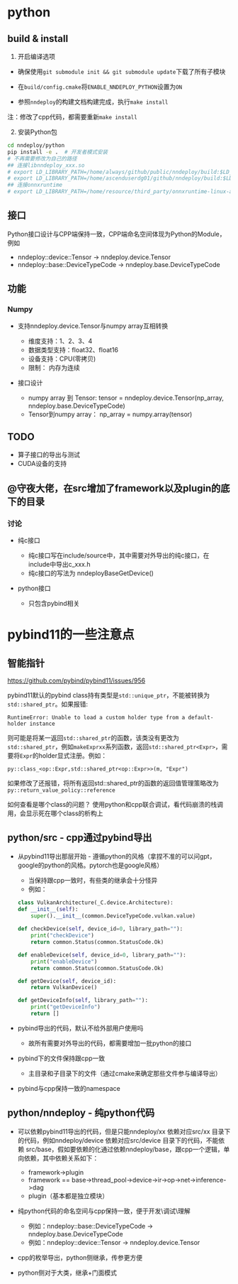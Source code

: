# python

## build & install

1. 开启编译选项

+ 确保使用`git submodule init && git submodule update`下载了所有子模块

+ 在`build/config.cmake`将`ENABLE_NNDEPLOY_PYTHON`设置为`ON`

+ 参照`nndeploy`的构建文档构建完成，执行`make install`

注：修改了cpp代码，都需要重新`make install`

2. 安装Python包

```bash
cd nndeploy/python
pip install -e .  # 开发者模式安装
# 不再需要修改为自己的路径
## 连接libnndeploy_xxx.so
# export LD_LIBRARY_PATH=/home/always/github/public/nndeploy/build:$LD_LIBRARY_PATH
# export LD_LIBRARY_PATH=/home/ascenduserdg01/github/nndeploy/build:$LD_LIBRARY_PATH
## 连接onnxruntime
# export LD_LIBRARY_PATH=/home/resource/third_party/onnxruntime-linux-aarch64-1.20.1/lib:$LD_LIBRARY_PATH
```

## 接口

Python接口设计与CPP端保持一致，CPP端命名空间体现为Python的Module，例如
+ nndeploy::device::Tensor -> nndeploy.device.Tensor
+ nndeploy::base::DeviceTypeCode  -> nndeploy.base.DeviceTypeCode  

## 功能

### Numpy

+ 支持nndeploy.device.Tensor与numpy array互相转换
    + 维度支持：1、2、3、4
    + 数据类型支持：float32、float16
    + 设备支持：CPU(零拷贝)
    + 限制： 内存为连续

+ 接口设计
    + numpy array 到 Tensor: tensor = nndeploy.device.Tensor(np\_array, nndeploy.base.DeviceTypeCode)
    + Tensor到numpy array： np\_array = numpy.array(tensor)


## TODO

+ 算子接口的导出与测试
+ CUDA设备的支持

## @守夜大佬，在src增加了framework以及plugin的底下的目录

### 讨论
+ 纯c接口
    + 纯c接口写在include/source中，其中需要对外导出的纯c接口，在include中导出c_xxx.h
    + 纯c接口的写法为 nndeployBaseGetDevice()

+ python接口
    + 只包含pybind相关


# pybind11的一些注意点

## 智能指针


https://github.com/pybind/pybind11/issues/956

pybind11默认的pybind class持有类型是`std::unique_ptr`，不能被转换为`std::shared_ptr`。如果报错:

```
RuntimeError: Unable to load a custom holder type from a default-holder instance
```

则可能是将某一返回`std::shared_ptr`的函数，该类没有更改为`std::shared_ptr`，例如`makeExprxx`系列函数，返回`std::shared_ptr<Expr>`，需要将`Expr`的holder显式注册。例如：

```
py::class_<op::Expr,std::shared_ptr<op::Expr>>(m, "Expr")
```

如果修改了还报错，将所有返回std::shared_ptr的函数的返回值管理策略改为` py::return_value_policy::reference`

如何查看是哪个class的问题？
使用python和cpp联合调试，看代码崩溃的栈调用，会显示死在哪个class的析构上

## python/src - cpp通过pybind导出

- 从pybind11导出那层开始 - 遵循python的风格（拿捏不准的可以问gpt，google的python的风格。pytorch也是google风格）
    - 当保持跟cpp一致时，有些类的继承会十分怪异 
    - 例如：
    ```python
    class VulkanArchitecture(_C.device.Architecture):
    def __init__(self):
        super().__init__(common.DeviceTypeCode.vulkan.value)        
        
    def checkDevice(self, device_id=0, library_path=""):
        print("checkDevice")
        return common.Status(common.StatusCode.Ok)

    def enableDevice(self, device_id=0, library_path=""):
        print("enableDevice")
        return common.Status(common.StatusCode.Ok)
    
    def getDevice(self, device_id):
        return VulkanDevice()
    
    def getDeviceInfo(self, library_path=""):
        print("getDeviceInfo")
        return []
    ```

- pybind导出的代码，默认不给外部用户使用吗
    - 故所有需要对外导出的代码，都需要增加一批python的接口

- pybind下的文件保持跟cpp一致
    - 主目录和子目录下的文件（通过cmake来确定那些文件参与编译导出）

- pybind与cpp保持一致的namespace

## python/nndeploy - 纯python代码

- 可以依赖pybind11导出的代码，但是只能nndeploy/xx 依赖对应src/xx 目录下的代码，例如nndeploy/device 依赖对应src/device 目录下的代码，不能依赖 src/base，假如要依赖的化通过依赖nndeploy/base，跟cpp一个逻辑，单向依赖，其中依赖关系如下：
    - framework->plugin
    - framework == base->thread_pool->device->ir->op->net->inference->dag
    - plugin（基本都是独立模块）

- 纯python代码的命名空间与cpp保持一致，便于开发\调试\理解
    - 例如：nndeploy::base::DeviceTypeCode  -> nndeploy.base.DeviceTypeCode
    - 例如：nndeploy::device::Tensor  -> nndeploy.device.Tensor

- cpp的枚举导出，python侧继承，传参更方便

- python侧对于大类，继承+门面模式

